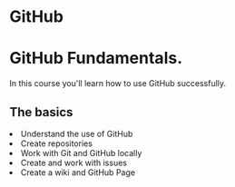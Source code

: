 # GitHub
<h1>GitHub Fundamentals.</h1>
<p1>In this course you'll learn how to use GitHub successfully.</p1>
<h2>The basics</h2>
<li>Understand the use of GitHub</li>
<li>Create repositories</li>
<li>Work with Git and GitHub locally</li>
<li>Create and work with issues</li>
<li>Create a wiki and GitHub Page</li>
